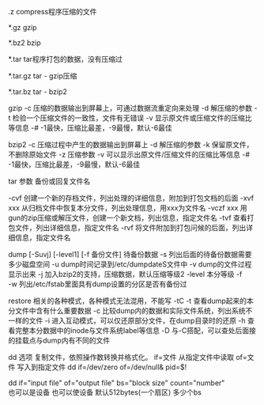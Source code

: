 .z					compress程序压缩的文件

*.gz				gzip

*.bz2				bzip

*.tar				tar程序打包的数据，没有压缩过

*.tar.gz			tar - gzip压缩

*.tar.bz			tar - bzip2

gzip     -c    压缩的数据输出到屏幕上，可通过数据流重定向来处理
-d    解压缩的参数
-t     检验一个压缩文件的一致性，文件有无错误
-v    显示原文件或压缩文件的压缩比等信息
-#    -1最快，压缩比最差，-9最慢，默认-6最佳

bzip2       -c       压缩过程中产生的数据输出到屏幕上
-d       解压缩的参数
-k       保留原文件，不删除原始文件
-z       压缩参数
-v       可以显示出原文件/压缩文件的压缩比等信息
-#      -1最快，压缩比最差，-9最慢，默认-6最佳

tar 参数   备份或回复文件名

-cvf  创建一个新的存档文件，列出处理的详细信息，附加到打包文档的后面
-xvf xxx 从归档文件中恢复本分文件，列出处理信息，用xxx为文件名
-vczf xxx 用gun的zip压缩或解压文件，创建一个新文档，列出信息，指定文件名
-tvf  查看打包文件，列出详细信息，指定文件名
-rvf  将文件附加到打包问候的后面，列出详细信息，指定文件名

dump  [-Suvj]  [-level1]  [-f 备份文件]  待备份数据
-s              列出后面的待备份数据需要多少磁盘空间
-u              dump时间记录到/etc/dumpdateS文件中
-v              dump的文件过程显示出来
-j               加入bzip2的支持，压缩数据，默认压缩等级2
-level        本分等级
-f              
-w             列出/etc/fstab里面具有dump设置的分区是否有备份过

restore  相关的各种模式，各种模式无法混用，不能写 -tC
-t      查看dump起来的本分文件中含有什么重要数据
-c      比较dump内的数据和实际文件系统，列出系统不一样的文件
-i       进入互动模式，可以仅还原部分文件，在dump目录时的还原
-h      查看完整本分数据中的inode与文件系统label等信息
-D      与-C搭配，可以查处后面接的挂载点与dump内有不同的文件


dd   选项       复制文件，依照操作数转换并格式化。
if=文件	从指定文件中读取    of=文件	写入到指定文件
dd if=/dev/zero of=/dev/null& pid=$!

dd  if="input  file"  of="output  file"  bs="block  size"                       count="number"  
也可以是设备           也可以使设备        默认512bytes(一个扇区)              多少个bs


